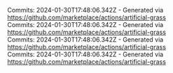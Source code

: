 Commits: 2024-01-30T17:48:06.342Z - Generated via https://github.com/marketplace/actions/artificial-grass
<br>
Commits: 2024-01-30T17:48:06.342Z - Generated via https://github.com/marketplace/actions/artificial-grass
<br>
Commits: 2024-01-30T17:48:06.342Z - Generated via https://github.com/marketplace/actions/artificial-grass
<br>
Commits: 2024-01-30T17:48:06.342Z - Generated via https://github.com/marketplace/actions/artificial-grass
<br>
